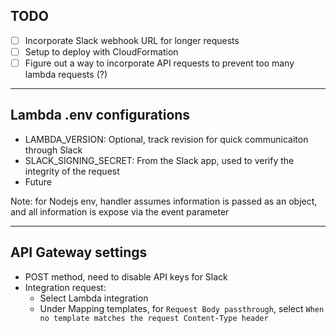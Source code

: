 ## TODO
- [ ] Incorporate Slack webhook URL for longer requests
- [ ] Setup to deploy with CloudFormation 
- [ ] Figure out a way to incorporate API requests to prevent too many lambda requests (?)
---
## Lambda .env configurations
- LAMBDA_VERSION: Optional, track revision for quick communicaiton through Slack
- SLACK_SIGNING_SECRET: From the Slack app, used to verify the integrity of the request
- Future

Note: for Nodejs env, handler assumes information is passed as an object, and all information is expose via the event parameter

---
## API Gateway settings
- POST method, need to disable API keys for Slack
- Integration request:
  - Select Lambda integration
  - Under Mapping templates, for `Request Body passthrough`, select `When no template matches the request Content-Type header`
